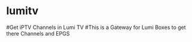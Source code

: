 # lumitv
#Get iPTV Channels in Lumi TV
#This is a Gateway for Lumi Boxes to get there Channels and EPGS
